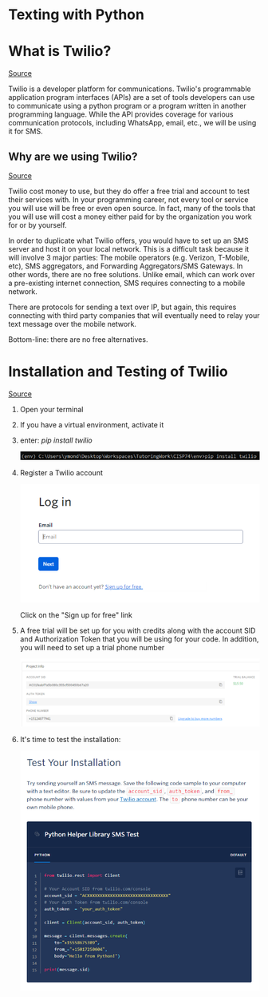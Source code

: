 # Texting with Python

# What is Twilio?

[Source](https://www.twilio.com/the-current/what-is-twilio-how-does-it-work)

Twilio is a developer platform for communications. Twilio's programmable application program interfaces (APIs) are a set of tools developers can use to communicate using a python program or a program written in another programming language. While the API provides coverage for various communication protocols, including WhatsApp, email, etc., we will be using it for SMS.

## Why are we using Twilio?

[Source](https://stackoverflow.com/questions/12511070/build-an-own-sms-gateway)

Twilio cost money to use, but they do offer a free trial and account to test their services with. In your programming career, not every tool or service you will use will be free or even open source. In fact, many of the tools that you will use will cost a money either paid for by the organization you work for or by yourself.

In order to duplicate what Twilio offers, you would have to set up an SMS server and host it on your local network. This is a difficult task because it will involve 3 major parties: The mobile operators (e.g. Verizon, T-Mobile, etc), SMS aggregators, and Forwarding Aggregators/SMS Gateways. In other words, there are no free solutions. Unlike email, which can work over a pre-existing internet connection, SMS requires connecting to a mobile network.

There are protocols for sending a text over IP, but again, this requires connecting with third party companies that will eventually need to relay your text message over the mobile network.

Bottom-line: there are no free alternatives.

# Installation  and Testing of Twilio

[Source](https://www.twilio.com/docs/libraries/python)

1. Open your terminal
2. If you have a virtual environment, activate it
3. enter: *pip install twilio*

    ![Untitled](readme_files/Untitled.png)

4. Register a Twilio account

    ![Untitled](readme_files/Untitled%201.png)

    Click on the "Sign up for free" link

5. A free trial will be set up for you with credits along with the account SID and Authorization Token that you will be using for your code. In addition, you will need to set up a trial phone number

    ![Untitled](readme_files/Untitled%202.png)

6. It's time to test the installation:

    ![Untitled](readme_files/Untitled%203.png)

